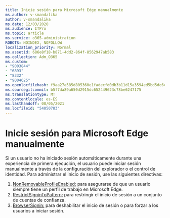 ```yaml
---
title: Inicie sesión para Microsoft Edge manualmente
ms.author: v-smandalika
author: v-smandalika
ms.date: 12/03/2020
ms.audience: ITPro
ms.topic: article
ms.service: o365-administration
ROBOTS: NOINDEX, NOFOLLOW
localization_priority: Normal
ms.assetid: 686e8f18-b871-4dd2-864f-8562947ab583
ms.collection: Adm_O365
ms.custom:
- "9003844"
- "6893"
- "8332"
- "9004625"
ms.openlocfilehash: f9aa27a585d805360e1fadecfd0db3b11d15a3594ed5bd5dc6c68cec37a4d6a2
ms.sourcegitcommit: b5f7da89a650d2915dc652449623c78be6247175
ms.translationtype: MT
ms.contentlocale: es-ES
ms.lasthandoff: 08/05/2021
ms.locfileid: "54050783"
---
```

# <a name="sign-in-to-microsoft-edge-manually"></a>Inicie sesión para Microsoft Edge manualmente

Si un usuario no ha iniciado sesión automáticamente durante una experiencia de primera ejecución, el usuario puede iniciar sesión manualmente a través de la configuración del explorador o el control de identidad. Para administrar el inicio de sesión, use las siguientes directivas:

1. [NonRemovableProfileEnabled:](https://docs.microsoft.com/deployedge/microsoft-edge-policies#nonremovableprofileenabled) para asegurarse de que un usuario siempre tiene un perfil de trabajo en Microsoft Edge.
2. [RestrictSigninToPattern:](https://docs.microsoft.com/deployedge/microsoft-edge-policies#restrictsignintopattern) para restringir el inicio de sesión a un conjunto de cuentas de confianza.
3. [BrowserSignin:](https://docs.microsoft.com/deployedge/microsoft-edge-policies#browsersignin) para deshabilitar el inicio de sesión o para forzar a los usuarios a iniciar sesión.

